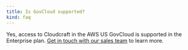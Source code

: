 ```yaml
---
title: Is GovCloud supported?
kind: faq
---
```


Yes, access to Cloudcraft in the AWS US GovCloud is supported in the Enterprise plan. [Get in touch with our sales team](mailto:cloudcraft-sales@datadoghq.com) to learn more.
